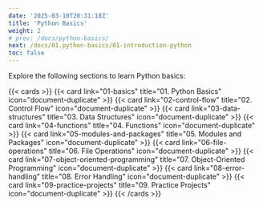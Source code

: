 ```yaml
---
date: '2025-03-10T20:31:18Z'
title: 'Python Basics'
weight: 2
# prev: /docs/python-basics/
next: /docs/01.python-basics/01-introduction-python
toc: false
---
```


Explore the following sections to learn Python basics:

<!--more-->

{{< cards >}}
  {{< card link="01-basics" title="01. Python Basics" icon="document-duplicate" >}}
  {{< card link="02-control-flow" title="02. Control Flow" icon="document-duplicate" >}}
  {{< card link="03-data-structures" title="03. Data Structures" icon="document-duplicate" >}}
  {{< card link="04-functions" title="04. Functions" icon="document-duplicate" >}}
  {{< card link="05-modules-and-packages" title="05. Modules and Packages" icon="document-duplicate" >}}
  {{< card link="06-file-operations" title="06. File Operations" icon="document-duplicate" >}}
  {{< card link="07-object-oriented-programming" title="07. Object-Oriented Programming" icon="document-duplicate" >}}
  {{< card link="08-error-handling" title="08. Error Handling" icon="document-duplicate" >}}
  {{< card link="09-practice-projects" title="09. Practice Projects" icon="document-duplicate" >}}
{{< /cards >}}